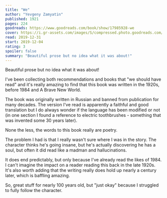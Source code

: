```yaml
---
title: "We"
author: "Yevgeny Zamyatin"
published: 1921
pages: 224
goodreads: https://www.goodreads.com/book/show/17985928-we
cover: https://i.gr-assets.com/images/S/compressed.photo.goodreads.com/books/1370773328l/17985928._SX98_.jpg
read: 2019-12-31
start: 2019-12-04
rating: 3
spoiler: false
summary: "Beautiful prose but no idea what it was about!"
---
```


Beautiful prose but no idea what it was about!  
  
I've been collecting both recommendations and books that "we should have read" and it's really amazing to find that this book was written in the 1920s, before 1984 and A Brave New World.  
  
The book was originally written in Russian and banned from publication for many decades. The version I've read is apparently a faithful and good translation but I do always wonder if the language has been modified or not (in one section I found a reference to electric toothbrushes - something that was invented some 30 years later).  
  
None the less, the words to this book really are poetry.  
  
The problem I had is that I really wasn't sure where I was in the story. The character thinks he's going insane, but he's actually discovering he has a soul, but often it did read like a madman and hallucinations.  
  
It does end predictably, but only because I've already read the likes of 1984. I can't imagine the impact on a reader reading this back in the late 1920s. It's also worth adding that the writing really does hold up nearly a century later, which is baffling amazing.  
  
So, great stuff for nearly 100 years old, but "just okay" because I struggled to fully follow the character.